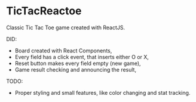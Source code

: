 # TicTacReactoe

Classic Tic Tac Toe game created with ReactJS.

DID:
- Board created with React Components,
- Every field has a click event, that inserts either O or X,
- Reset button makes every field empty (new game),
- Game result checking and announcing the result,

TODO:
- Proper styling and small features, like color changing and stat tracking.
